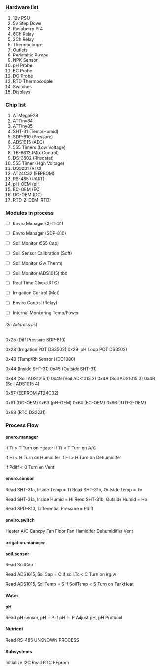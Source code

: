 ### Hardware list

1. 12v PSU
2. 5v Step Down
3. Raspberry Pi 4
4. 6Ch Relay
5. 2Ch Relay
6. Thermocouple
7. Outlets
8. Peristaltic Pumps
9. NPK Sensor
10. pH Probe
11. EC Probe
12. DO Probe
13. RTD Thermocouple
14. Switches
15. Displays

### Chip list

1. ATMega928
2. ATTiny84
3. ATTiny85
4. SHT-31 (Temp/Humid)
5. SDP-810 (Pressure)
6. ADS1015 (ADC)
7. 555 Timers (Low Voltage)
8. TB-6612 (Mot Control)
9. DS-3502 (Rheostat)
10. 555 Timer (High Voltage)
11. DS3231 (RTC)
12. AT24C32 (EEPROM)
13. RS-485 (UART)
14. pH-OEM (pH)
15. EC-OEM (EC)
16. DO-OEM (DO)
17. RTD-2-OEM (RTD)

### Modules in process

- [ ] Envro Manager (SHT-31)
- [ ] Envro Manager (SDP-810)
- [ ] Soil Monitor (555 Cap)
- [ ] Soil Sensor Calibration (Soft)
- [ ] Soil Monitor (2w Therm)
- [ ] Soil Monitor (ADS1015)
tbd


- [ ] Real Time Clock (RTC)
- [ ] Irrigation Control (Mot)
- [ ] Enviro Control (Relay)

- [ ] Internal Monitoring Temp/Power

###### i2c Address list

0x25 (Diff Pressure SDP-810)

0x28 (Irrigation POT DS3502)
0x29 (pH Loop POT DS3502)

0x40 (Temp/Rh Sensor HDC1080)

0x44 (Inside SHT-31)
0x45 (Outside SHT-31)

0x48 (Soil ADS1015 1)
0x49 (Soil ADS1015 2)
0x4A (Soil ADS1015 3)
0x4B (Soil ADS1015 4)

0x57 (EEPROM AT24C32)

0x61 (DO-OEM)
0x63 (pH-OEM)
0x64 (EC-OEM)
0x66 (RTD-2-OEM)

0x68 (RTC DS3231)

### Process Flow

#### envro.manager
if Ti > T
Turn on Heater
if Ti < T
Turn on A/C

if Hi < H
Turn on Humidifer
if Hi > H
Turn on Dehumidifer

if Pdiff < 0
Turn on Vent

#### envro.sensor
Read SHT-31a, Inside Temp = Ti
Read SHT-31b, Outside Temp = To

Read SHT-31a, Inside Humid = Hi
Read SHT-31b, Outside Humid = Ho

Read SPD-810, Differential Pressure = Pdiff

#### enviro.switch
Heater
A/C
Canopy Fan
Floor Fan
Humidifer
Dehumidifier
Vent


#### irrigation.manager


#### soil.sensor

Read SoilCap



Read ADS1015, SoilCap = C
if soil.Tc < C
Turn on irg.w

Read ADS1015, SoilTemp = S
if SoilTemp < S
Turn on TankHeat

#### Water
#### pH
Read pH sensor, pH = P
if pH != P
Adjust pH, pH Protocol

#### Nutrient
Read RS-485
UNKNOWN PROCESS

#### Subsystems

Initialize I2C
Read RTC
EEprom

